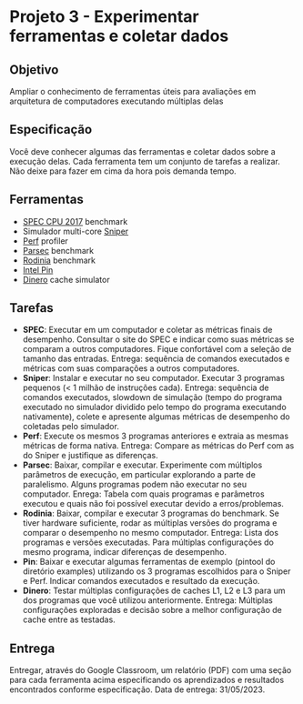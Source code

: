 # Projeto 3 - Experimentar ferramentas e coletar dados

## Objetivo

Ampliar o conhecimento de ferramentas úteis para avaliações em arquitetura de computadores executando múltiplas delas

## Especificação

Você deve conhecer algumas das ferramentas e coletar dados sobre a execução delas. Cada ferramenta tem um conjunto de tarefas a realizar. Não deixe para fazer em cima da hora pois demanda tempo. 

## Ferramentas

* [SPEC CPU 2017](https://www.spec.org/cpu2017) benchmark
* Simulador multi-core [Sniper](https://snipersim.org//w/The_Sniper_Multi-Core_Simulator)
* [Perf](https://perf.wiki.kernel.org/index.php/Tutorial) profiler
* [Parsec](https://parsec.cs.princeton.edu) benchmark
* [Rodinia](http://rodinia.cs.virginia.edu/doku.php) benchmark
* [Intel Pin](https://software.intel.com/content/www/us/en/develop/articles/pin-a-dynamic-binary-instrumentation-tool.html)
* [Dinero](https://pages.cs.wisc.edu/~markhill/DineroIV) cache simulator

## Tarefas

* **SPEC**: Executar em um computador e coletar as métricas finais de desempenho. Consultar o site do SPEC e indicar como suas métricas se comparam a outros computadores. Fique confortável com a seleção de tamanho das entradas. Entrega: sequência de comandos executados e métricas com suas comparações a outros computadores.
* **Sniper**: Instalar e executar no seu computador. Executar 3 programas pequenos (< 1 milhão de instruções cada). Entrega: sequência de comandos executados, slowdown de simulação (tempo do programa executado no simulador dividido pelo tempo do programa executando nativamente), colete e apresente algumas métricas de desempenho do coletadas pelo simulador.
* **Perf**: Execute os mesmos 3 programas anteriores e extraia as mesmas métricas de forma nativa. Entrega: Compare as métricas do Perf com as do Sniper e justifique as diferenças.
* **Parsec**: Baixar, compilar e executar. Experimente com múltiplos parâmetros de execução, em particular explorando a parte de paralelismo. Alguns programas podem não executar no seu computador. Enrega: Tabela com quais programas e parâmetros executou e quais não foi possível executar devido a erros/problemas.
* **Rodinia**: Baixar, compilar e executar 3 programas do benchmark. Se tiver hardware suficiente, rodar as múltiplas versões do programa e comparar o desempenho no mesmo computador. Entrega: Lista dos programas e versões executadas. Para múltiplas configurações do mesmo programa, indicar diferenças de desempenho.
* **Pin**: Baixar e executar algumas ferramentas de exemplo (pintool do diretório examples) utilizando os 3 programas escolhidos para o Sniper e Perf. Indicar comandos executados e resultado da execução.
* **Dinero**: Testar múltiplas configurações de caches L1, L2 e L3 para um dos programas que você utilizou anteriormente. Entrega: Múltiplas configurações exploradas e decisão sobre a melhor configuração de cache entre as testadas.

## Entrega

Entregar, através do Google Classroom, um relatório (PDF) com uma seção para cada ferramenta acima especificando os aprendizados e resultados encontrados conforme especificação. Data de entrega: 31/05/2023.


